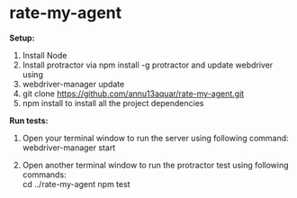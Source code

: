 # rate-my-agent

**Setup:**

1. Install Node
2. Install protractor via npm install -g protractor and update webdriver using 
3. webdriver-manager update
4. git clone https://github.com/annu13aquar/rate-my-agent.git
5. npm install to install all the project dependencies

**Run tests:**

1. Open your terminal window to run the server using following command:<br />
  webdriver-manager start

2. Open another terminal window to run the protractor test using following commands:<br />
  cd  ../rate-my-agent
  npm test
